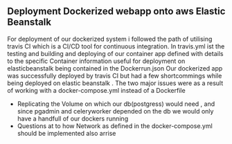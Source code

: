 ## Deployment Dockerized webapp onto aws Elastic Beanstalk 
For deployment of our dockerized system i followed the path of utilising travis CI which is a CI/CD tool for continuous integration. 
In travis.yml ist the testing and building and deploying of our container app defined with details to the specific Container information useful for deployment on elasticbeanstalk being contained in the Dockerrun.json
Our dockerized app was successfully deployed by travis CI but had a few shortcommings while being deployed on elastic beanstalk .
The two major issues were as a result of working with a docker-compose.yml instead of a Dockerfile
- Replicating the Volume on which our db(postgress) would need , and since pgadmin and celeryworker depended on the db we would only have a handfull of our dockers running 
- Questions at to how Network as defined in the docker-compose.yml should be implemented also arrise
